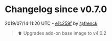 # Changelog since v0.7.0

2019/07/14 11:20 UTC - [e1c259f](https://github.com/hassio-addons/addon-portainer/commit/e1c259fc3ec4e2546f951ee58cb6825b299efc7b) by [@frenck](https://github.com/frenck)
> :arrow_up: Upgrades add-on base image to v4.0.2 


